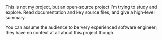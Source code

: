 This is not my project, but an open-source project I'm trying to study and explore. Read documentation and key source files, and give a high-level summary.

You can assume the audience to be very experienced software engineer; they have no context at all about this project though.

